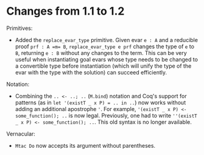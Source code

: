 Changes from 1.1 to 1.2
=======================

Primitives:

- Added the `replace_evar_type` primitive. Given evar `e : A` and a reducible
  proof `prf : A =m= B`, `replace_evar_type e prf` changes the type of `e` to
  `B`, returning `e : B` without any changes to the term. This can be very
  useful when instantiating goal evars whose type needs to be changed to a
  convertible type before instantiation (which will unify the type of the evar
  with the type with the solution) can succeed efficiently.

Notation:

- Combining the `.. <- ..; ..` (`M.bind`) notation and Coq's support for patterns (as in
  `let '(existT _ x P) = .. in ..`) now works without adding an additional
  apostrophe `'`. For example, `'(existT _ x P) <- some_function(); ..` is now
  legal. Previously, one had to write `''(existT _ x P) <- some_function(); ..`.
  This old syntax is no longer available.


Vernacular:

- `Mtac Do` now accepts its argument without parentheses.
